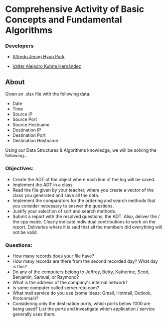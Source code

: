 # Comprehensive Activity of Basic Concepts and Fundamental Algorithms
### Developers
- [Alfredo Jeong Hyun Park](https://github.com/APark48)

- [Valter Alejadro Kuhne Hernández](https://github.com/Asdertuy)

## About
Given an .xlsx file with the following data:
- Date
- Time
- Source IP
- Source Port
- Source Hostname
- Destination IP
- Destination Port
- Destination Hostname

Using our Data Structures & Algorithms knowledge, we will be solving the following...

### Objectives:
- Create the ADT of the object where each line of the log will be saved.
- Implement the ADT in a class.
- Read the file given by your teacher, where you create a vector of the class you generated and save all the data.
- Implement the comparators for the ordering and search methods that you consider necessary to answer the questions.
- Justify your selection of sort and search methods.
- Submit a report with the resolved questions, the ADT. Also, deliver the / the cpp made. Clearly indicate individual contributions to work on the report. Deliveries where it is said that all the members did everything will not be valid.

### Questions:
- How many records does your file have?
- How many records are there from the second recorded day? What day is this?
- Do any of the computers belong to Jeffrey, Betty, Katherine, Scott, Benjamin, Samuel, or Raymond?
- What is the address of the company's internal network?
- Is some computer called server.reto.com?
- What mail service do you use (some ideas: Gmail, Hotmail, Outlook, Protonmail)?
- Considering only the destination ports, which ports below 1000 are being used? List the ports and investigate which application / service generally uses them.
